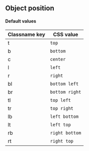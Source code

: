 ## Object position

<!-- <values.objectPosition> -->
#### Default values
|Classname key|CSS value         |
|-------------|------------------|
|t            |```top```         |
|b            |```bottom```      |
|c            |```center```      |
|l            |```left```        |
|r            |```right```       |
|bl           |```bottom left``` |
|br           |```bottom right```|
|tl           |```top left```    |
|tr           |```top right```   |
|lb           |```left bottom``` |
|lt           |```left top```    |
|rb           |```right bottom```|
|rt           |```right top```   |

<!-- </values.objectPosition> -->


<!-- <variants.objectPosition> -->

<!-- </variants.objectPosition> -->
